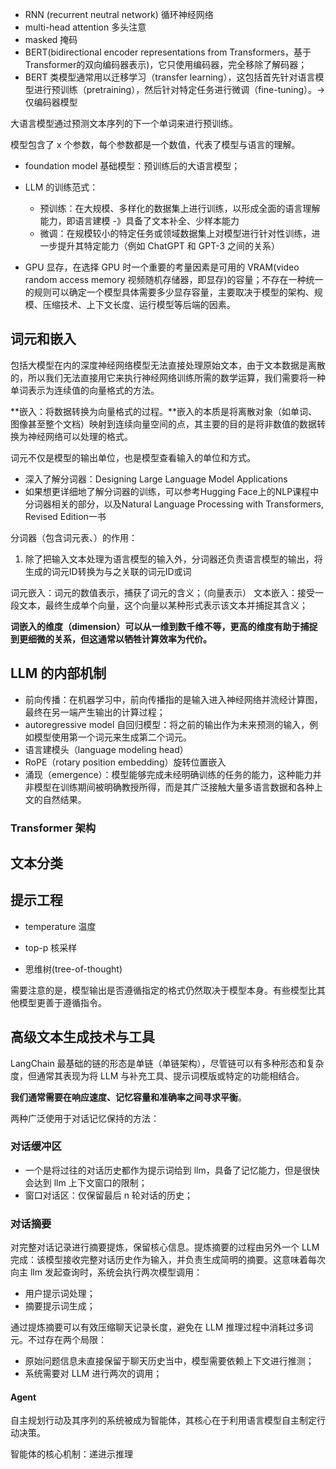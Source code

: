 * RNN (recurrent neutral network) 循环神经网络
* multi-head attention 多头注意
* masked 掩码
* BERT(bidirectional encoder representations from Transformers，基于Transformer的双向编码器表示)，它只使用编码器，完全移除了解码器；
* BERT 类模型通常用以迁移学习（transfer learning），这包括首先针对语言模型进行预训练（pretraining），然后针对特定任务进行微调（fine-tuning）。-> 仅编码器模型

大语言模型通过预测文本序列的下一个单词来进行预训练。

模型包含了 x 个参数，每个参数都是一个数值，代表了模型与语言的理解。

* foundation model 基础模型：预训练后的大语言模型；

* LLM 的训练范式：
  * 预训练：在大规模、多样化的数据集上进行训练，以形成全面的语言理解能力，即语言建模 -》具备了文本补全、少样本能力
  * 微调：在规模较小的特定任务或领域数据集上对模型进行针对性训练，进一步提升其特定能力（例如 ChatGPT 和 GPT-3 之间的关系）

* GPU 显存，在选择 GPU 时一个重要的考量因素是可用的 VRAM(video random access memory 视频随机存储器，即显存)的容量；不存在一种统一的规则可以确定一个模型具体需要多少显存容量，主要取决于模型的架构、规模、压缩技术、上下文长度、运行模型等后端的因素。


## 词元和嵌入

包括大模型在内的深度神经网络模型无法直接处理原始文本，由于文本数据是离散的，所以我们无法直接用它来执行神经网络训练所需的数学运算，我们需要将一种单词表示为连续值的向量格式的方法。

**嵌入：将数据转换为向量格式的过程。**嵌入的本质是将离散对象（如单词、图像甚至整个文档）映射到连续向量空间的点，其主要的目的是将非数值的数据转换为神经网络可以处理的格式。

词元不仅是模型的输出单位，也是模型查看输入的单位和方式。

* 深入了解分词器：Designing Large Language Model Applications
* 如果想更详细地了解分词器的训练，可以参考Hugging Face上的NLP课程中分词器相关的部分，以及Natural Language Processing with Transformers, Revised Edition一书

分词器（包含词元表、）的作用：

1. 除了把输入文本处理为语言模型的输入外，分词器还负责语言模型的输出，将生成的词元ID转换为与之关联的词元ID或词


词元嵌入：词元的数值表示，捕获了词元的含义；（向量表示）
文本嵌入：接受一段文本，最终生成单个向量，这个向量以某种形式表示该文本并捕捉其含义；

**词嵌入的维度（dimension）可以从一维到数千维不等，更高的维度有助于捕捉到更细微的关系，但这通常以牺牲计算效率为代价。**

## LLM 的内部机制

* 前向传播：在机器学习中，前向传播指的是输入进入神经网络并流经计算图，最终在另一端产生输出的计算过程；
* autoregressive model 自回归模型：将之前的输出作为未来预测的输入，例如模型使用第一个词元来生成第二个词元。
* 语言建模头（language modeling head）
* RoPE（rotary position embedding）旋转位置嵌入
* 涌现（emergence）：模型能够完成未经明确训练的任务的能力，这种能力并非模型在训练期间被明确教授所得，而是其广泛接触大量多语言数据和各种上文的自然结果。


### Transformer 架构




## 文本分类

## 提示工程

* temperature 温度
* top-p 核采样


* 思维树(tree-of-thought)

需要注意的是，模型输出是否遵循指定的格式仍然取决于模型本身。有些模型比其他模型更善于遵循指令。


## 高级文本生成技术与工具

LangChain 最基础的链的形态是单链（单链架构），尽管链可以有多种形态和复杂度，但通常其表现为将 LLM 与补充工具、提示词模版或特定的功能相结合。


**我们通常需要在响应速度、记忆容量和准确率之间寻求平衡**。

两种广泛使用于对话记忆保持的方法：

### 对话缓冲区

* 一个是将过往的对话历史都作为提示词给到 llm，具备了记忆能力，但是很快会达到 llm 上下文窗口的限制；
* 窗口对话区：仅保留最后 n 轮对话的历史；

### 对话摘要

对完整对话记录进行摘要提炼，保留核心信息。提炼摘要的过程由另外一个 LLM 完成：该模型接收完整对话历史作为输入，并负责生成简明的摘要。这意味着每次向主 llm 发起查询时，系统会执行两次模型调用：

* 用户提示词处理；
* 摘要提示词生成；

通过提炼摘要可以有效压缩聊天记录长度，避免在 LLM 推理过程中消耗过多词元。不过存在两个局限：

* 原始问题信息未直接保留于聊天历史当中，模型需要依赖上下文进行推测；
* 系统需要对 LLM 进行两次的调用；


#### Agent

自主规划行动及其序列的系统被成为智能体，其核心在于利用语言模型自主制定行动决策。

智能体的核心机制：递进示推理